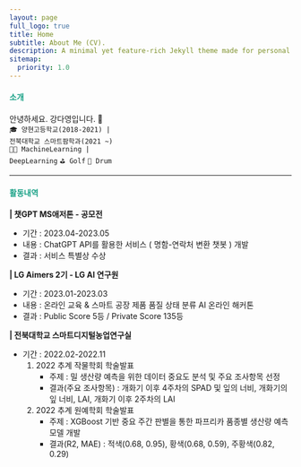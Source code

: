 ```yaml
---
layout: page
full_logo: true
title: Home
subtitle: About Me (CV).
description: A minimal yet feature-rich Jekyll theme made for personal websites and blogs.
sitemap:
  priority: 1.0
---
```


<h4 style="color:#16a085"><strong>소개</strong></h4>

안녕하세요. 강다영입니다. 👋<br>
<code>🎓 양현고등학교(2018-2021) | 전북대학교 스마트팜학과(2021 ~)</code><br>
<code>👩‍💻 MachineLearning | DeepLearning</code> <code>⛳️ Golf</code> <code>🥁 Drum</code>

---

<h4 style="color:#16a085"><strong>활동내역</strong></h4>

<strong>| 챗GPT MS애저톤 - 공모전</strong>
  - 기간 : 2023.04-2023.05 
  - 내용 : ChatGPT API를 활용한 서비스 ( 명함-연락처 변환 챗봇 ) 개발 
  - 결과 : 서비스 특별상 수상 

<strong>| LG Aimers 2기 - LG AI 연구원</strong>
  - 기간 : 2023.01-2023.03 
  - 내용 : 온라인 교육 & 스마트 공장 제품 품질 상태 분류 AI 온라인 해커톤
  - 결과 : Public Score 5등 / Private Score 135등 

<strong>| 전북대학교 스마트디지털농업연구실</strong>
  - 기간 : 2022.02-2022.11
    1. 2022 추계 작물학회 학술발표
        - 주제 : 밀 생산량 예측을 위한 데이터 중요도 분석 및 주요 조사항목 선정 
        - 결과(주요 조사항목) : 개화기 이후 4주차의 SPAD 및 잎의 너비, 개화기의 잎 너비, LAI, 개화기 이후 2주차의 LAI
    2. 2022 추계 원예학회 학술발표
        - 주제 :  XGBoost 기반 중요 주간 판별을 통한 파프리카 품종별 생산량 예측 모델 개발 
        - 결과(R2, MAE) : 적색(0.68, 0.95), 황색(0.68, 0.59), 주황색(0.82, 0.29)   


<br>
<br>
<br>
<br>
<br>
<br>
<br>
